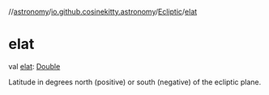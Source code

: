 //[astronomy](../../../index.md)/[io.github.cosinekitty.astronomy](../index.md)/[Ecliptic](index.md)/[elat](elat.md)

# elat

val [elat](elat.md): [Double](https://kotlinlang.org/api/latest/jvm/stdlib/kotlin/-double/index.html)

Latitude in degrees north (positive) or south (negative) of the ecliptic plane.
